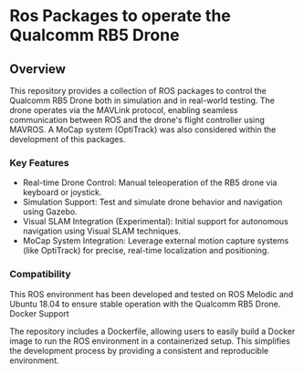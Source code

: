# Ros Packages to operate the Qualcomm RB5 Drone 

## Overview
This repository provides a collection of ROS packages to control the Qualcomm RB5 Drone both in simulation and in real-world testing. The drone operates via the MAVLink protocol, enabling seamless communication between ROS and the drone's flight controller using MAVROS. A MoCap system (OptiTrack) was also considered within the development of this packages. 

### Key Features

- Real-time Drone Control: Manual teleoperation of the RB5 drone via keyboard or joystick.
- Simulation Support: Test and simulate drone behavior and navigation using Gazebo.
- Visual SLAM Integration (Experimental): Initial support for autonomous navigation using Visual SLAM techniques.
- MoCap System Integration: Leverage external motion capture systems (like OptiTrack) for precise, real-time localization and positioning.

### Compatibility

This ROS environment has been developed and tested on ROS Melodic and Ubuntu 18.04 to ensure stable operation with the Qualcomm RB5 Drone.
Docker Support

The repository includes a Dockerfile, allowing users to easily build a Docker image to run the ROS environment in a containerized setup. This simplifies the development process by providing a consistent and reproducible environment.
